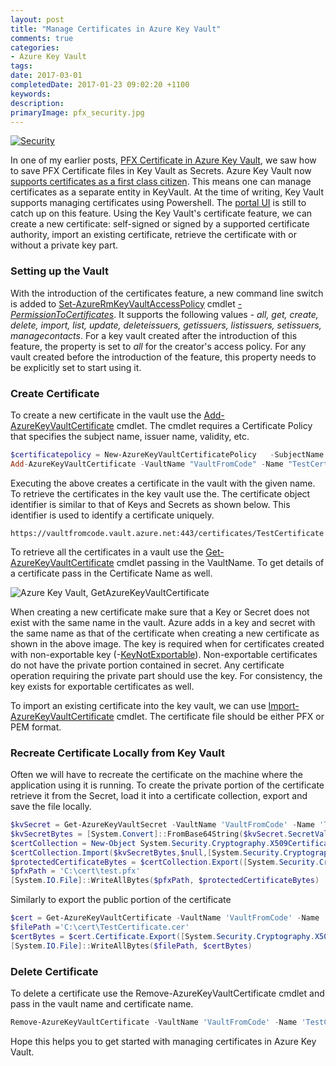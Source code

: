 ```yaml
---
layout: post
title: "Manage Certificates in Azure Key Vault"
comments: true
categories: 
- Azure Key Vault
tags: 
date: 2017-03-01
completedDate: 2017-01-23 09:02:20 +1100
keywords: 
description: 
primaryImage: pfx_security.jpg
---
```


<a href="http://perspecsys.com/" class="center" title="Image By Perspecsys Photos, from https://www.flickr.com/photos/111692634@N04/15855489588"><img class="center" alt="Security" src="/images\pfx_security.jpg" /></a>

In one of my earlier posts, [PFX Certificate in Azure Key Vault](http://www.rahulpnath.com/blog/pfx-certificate-in-azure-key-vault/), we saw how to save PFX Certificate files in Key Vault as Secrets. Azure Key Vault now [supports certificates as a first class citizen](https://blogs.technet.microsoft.com/kv/2016/09/26/get-started-with-azure-key-vault-certificates/). This means one can manage certificates as a separate entity in KeyVault. At the time of writing, Key Vault supports managing certificates using Powershell. The [portal UI](http://www.rahulpnath.com/blog/managing-key-vault-through-azure-portal/) is still to catch up on this feature. Using the Key Vault's certificate feature, we can create a new certificate: self-signed or signed by a supported certificate authority, import an existing certificate, retrieve the certificate with or without a private key part.

### Setting up the Vault

With the introduction of the certificates feature, a new command line switch is added to [Set-AzureRmKeyVaultAccessPolicy](https://docs.microsoft.com/en-us/powershell/resourcemanager/azurerm.keyvault/v2.2.0/set-azurermkeyvaultaccesspolicy) cmdlet *[-PermissionToCertificates](https://docs.microsoft.com/en-us/powershell/resourcemanager/azurerm.keyvault/v2.2.0/set-azurermkeyvaultaccesspolicy#PermissionsToCertificates)*. It supports the following values - *all, get, create, delete, import, list, update, deleteissuers, getissuers, listissuers, setissuers, managecontacts*. For a key vault created after the introduction of this feature, the property is set to *all* for the creator's access policy. For any vault created before the introduction of the feature, this property needs to be explicitly set to start using it.

### Create Certificate

To create a new certificate in the vault use the [Add-AzureKeyVaultCertificate](https://docs.microsoft.com/en-us/powershell/resourcemanager/azurerm.keyvault/v2.2.0/add-azurekeyvaultcertificate) cmdlet. The cmdlet requires a Certificate Policy that specifies the subject name, issuer name, validity, etc.

``` powershell
$certificatepolicy = New-AzureKeyVaultCertificatePolicy   -SubjectName "CN=www.rahulpnath.com"   -IssuerName Self   -ValidityInMonths 12
Add-AzureKeyVaultCertificate -VaultName "VaultFromCode" -Name "TestCertificate" -CertificatePolicy $certificatepolicy 
```

Executing the above creates a certificate in the vault with the given name. To retrieve the certificates in the key vault use the. The certificate object identifier is similar to that of Keys and Secrets as shown below. This identifier is used to identify a certificate uniquely. 

``` text
https://vaultfromcode.vault.azure.net:443/certificates/TestCertificate
```

To retrieve all the certificates in a vault use the [Get-AzureKeyVaultCertificate](https://docs.microsoft.com/en-us/powershell/resourcemanager/azurerm.keyvault/v2.2.0/get-azurekeyvaultcertificate) cmdlet passing in the VaultName. To get details of a certificate pass in the Certificate Name as well.

<img class="center" alt="Azure Key Vault, GetAzureKeyVaultCertificate" src="/images\keyvault_getazurekeyvaultcertificate.png" />

When creating a new certificate make sure that a Key or Secret does not exist with the same name in the vault. Azure adds in a key and secret with the same name as that of the certificate when creating a new certificate as shown in the above image. The key is required when for certificates created with non-exportable key (-[KeyNotExportable](https://docs.microsoft.com/en-us/powershell/resourcemanager/azurerm.keyvault/v2.1.0/new-azurekeyvaultcertificatepolicy#KeyNotExportable)). Non-exportable certificates do not have the private portion contained in secret. Any certificate operation requiring the private part should use the key. For consistency, the key exists for exportable certificates as well.

To import an existing certificate into the key vault, we can use [Import-AzureKeyVaultCertificate](https://docs.microsoft.com/en-us/powershell/resourcemanager/azurerm.keyvault/v2.1.0/import-azurekeyvaultcertificate) cmdlet. The certificate file should be either PFX or PEM format. 

### Recreate Certificate Locally from Key Vault

Often we will have to recreate the certificate on the machine where the application using it is running. To create the private portion of the certificate retrieve it from the Secret, load it into a certificate collection, export and save the file locally. 

``` powershell
$kvSecret = Get-AzureKeyVaultSecret -VaultName 'VaultFromCode' -Name 'TestCertificate'
$kvSecretBytes = [System.Convert]::FromBase64String($kvSecret.SecretValueText)
$certCollection = New-Object System.Security.Cryptography.X509Certificates.X509Certificate2Collection
$certCollection.Import($kvSecretBytes,$null,[System.Security.Cryptography.X509Certificates.X509KeyStorageFlags]::Exportable)
$protectedCertificateBytes = $certCollection.Export([System.Security.Cryptography.X509Certificates.X509ContentType]::Pkcs12, 'test')
$pfxPath = 'C:\cert\test.pfx'
[System.IO.File]::WriteAllBytes($pfxPath, $protectedCertificateBytes)
```

Similarly to export the public portion of the certificate

``` powershell
$cert = Get-AzureKeyVaultCertificate -VaultName 'VaultFromCode' -Name 'TestCertificate'
$filePath ='C:\cert\TestCertificate.cer'
$certBytes = $cert.Certificate.Export([System.Security.Cryptography.X509Certificates.X509ContentType]::Cert)
[System.IO.File]::WriteAllBytes($filePath, $certBytes)
```

### Delete Certificate

To delete a certificate use the Remove-AzureKeyVaultCertificate cmdlet and pass in the vault name and certificate name.

``` powershell
Remove-AzureKeyVaultCertificate -VaultName 'VaultFromCode' -Name 'TestCertificate'
```

Hope this helps you to get started with managing certificates in Azure Key Vault.
